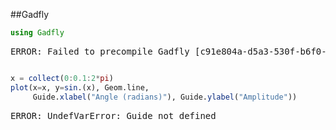 ##Gadfly

````julia
using Gadfly
````


<pre class="julia-error">
ERROR: Failed to precompile Gadfly &#91;c91e804a-d5a3-530f-b6f0-dfbca275c004&#93; to /home/sam/.julia/compiled/v0.7/Gadfly/DvECm.ji.
</pre>


````julia

x = collect(0:0.1:2*pi)
plot(x=x, y=sin.(x), Geom.line,
     Guide.xlabel("Angle (radians)"), Guide.ylabel("Amplitude"))
````


<pre class="julia-error">
ERROR: UndefVarError: Guide not defined
</pre>

